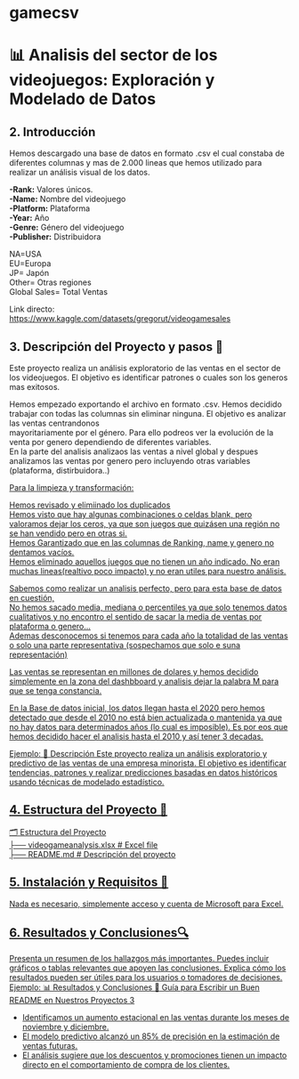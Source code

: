 # gamecsv

# 📊 Analisis del sector de los videojuegos: Exploración y Modelado de Datos

## 2. Introducción

Hemos descargado una base de datos en formato .csv el cual constaba de diferentes columnas y mas de 2.000 lineas que hemos utilizado para realizar un análisis visual de los datos.

**-Rank:** Valores únicos.  
**-Name:** Nombre del videojuego  
**-Platform:** Plataforma  
**-Year:** Año  
**-Genre:** Género del videojuego  
**-Publisher:** Distribuidora  

NA=USA  
EU=Europa  
JP= Japón  
Other= Otras regiones  
Global Sales= Total Ventas  

Link directo:  
<https://www.kaggle.com/datasets/gregorut/videogamesales>  

## 3. Descripción del Proyecto y pasos 📖

Este proyecto realiza un análisis exploratorio de las ventas en el sector de los videojuegos. El objetivo es identificar patrones o cuales son los generos mas exitosos.  

Hemos empezado exportando el archivo en formato .csv. Hemos decidido trabajar con todas las columnas sin eliminar ninguna. El objetivo es analizar las ventas centrandonos  
 mayoritariamente por el género. Para ello podreos ver la evolución de la venta por genero dependiendo de diferentes variables.  
En la parte del analisis analizaos las ventas a nivel global y despues analizamos las ventas por genero pero incluyendo otras variables (plataforma, distirbuidora..)  

<u>Para la limpieza y transformación:<u>  

Hemos revisado y elimiinado los duplicados  
Hemos visto que hay algunas combinaciones o celdas blank, pero valoramos dejar los ceros, ya que son juegos que quizásen una región no se han vendido pero en otras si.  
Hemos Garantizado que en las columnas de Ranking, name y genero no dentamos vacíos.  
Hemos eliminado aquellos juegos que no tienen un año indicado. No eran muchas lineas(realtivo poco impacto) y no eran utiles para nuestro análisis.  

Sabemos como realizar un analisis perfecto, pero para esta base de datos en cuestión,  
No hemos sacado media, mediana o percentiles ya que solo tenemos datos cualitativos y no encontro el sentido de sacar la media de ventas por plataforma o genero…  
Ademas desconocemos si tenemos para cada año la totalidad de las ventas o solo una parte representativa (sospechamos que solo e suna representación)  

Las ventas se representan en millones de dolares y hemos decidido simplemente en la zona del dashbboard y analisis dejar la palabra M para que se tenga constancia.   

En la Base de datos inicial, los datos llegan hasta el 2020 pero hemos detectado que desde el 2010 no está bien actualizada o mantenida ya que no hay datos para determinados años (lo cual es imposible). Es por eos que hemos decidido hacer el analisis hasta el 2010 y así tener 3 decadas.



Ejemplo: 📖 Descripción
Este proyecto realiza un análisis exploratorio y predictivo de las ventas de una
empresa minorista. El objetivo es identificar tendencias, patrones y realizar
predicciones basadas en datos históricos usando técnicas de modelado
estadístico.

## 4. Estructura del Proyecto 📝 

🗂 Estructura del Proyecto  
├── videogameanalysis.xlsx # Excel file  
├── README.md # Descripción del proyecto  

## 5. Instalación y Requisitos 🔧
Nada es necesario, simplemente acceso y cuenta de Microsoft para Excel.  

## 6. Resultados y Conclusiones🔍

Presenta un resumen de los hallazgos más importantes.
Puedes incluir gráficos o tablas relevantes que apoyen las conclusiones.
Explica cómo los resultados pueden ser útiles para los usuarios o
tomadores de decisiones.
Ejemplo:
📊 Resultados y Conclusiones
📝 Guía para Escribir un Buen README en Nuestros Proyectos 3
- Identificamos un aumento estacional en las ventas durante los meses de
noviembre y diciembre.
- El modelo predictivo alcanzó un 85% de precisión en la estimación de ventas
futuras.
- El análisis sugiere que los descuentos y promociones tienen un impacto
directo en el comportamiento de compra de los clientes.

